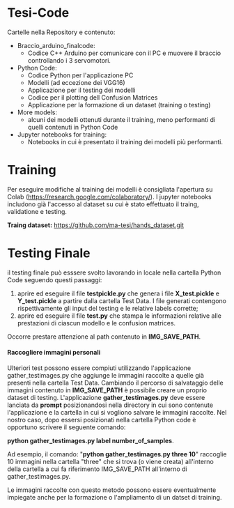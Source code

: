 # Tesi-Code
Cartelle nella Repository e contenuto:
- Braccio_arduino_finalcode:
  - Codice C++ Arduino per comunicare con il PC e muovere il braccio controllando i 3 servomotori.
- Python Code:
  - Codice Python per l'applicazione PC
  - Modelli (ad eccezione dei VGG16)
  - Applicazione per il testing dei modelli
  - Codice per il plotting dell Confusion Matrices
  - Applicazione per la formazione di un dataset (training o testing)
- More models:
   - alcuni dei modelli ottenuti durante il training, meno performanti di quelli contenuti in Python Code
- Jupyter notebooks for training:
  - Notebooks in cui è presentato il training dei modelli più performanti.


# Training
Per eseguire modifiche al training dei modelli è consigliata l'apertura su Colab (https://research.google.com/colaboratory/).
I jupyter notebooks includono già l'accesso al dataset su cui è stato effettuato il traing, validatione e testing.

**Traing dataset:** https://github.com/ma-tesi/hands_dataset.git
# Testing Finale
il testing finale può esssere svolto lavorando in locale nella cartella Python Code seguendo questi passaggi:
1. aprire ed eseguire il file **testpickle.py** che genera i file **X_test.pickle** e **Y_test.pickle** a partire dalla cartella Test Data. I file generati contengono rispettivamente gli input del testing e le relative labels corrette;
2. aprire ed eseguire il file **test.py** che stampa le informazioni relative alle prestazioni di ciascun modello e le confusion matrices.

Occorre prestare attenzione al path contenuto in **IMG_SAVE_PATH**.

#### Raccogliere immagini personali
Ulteriori test possono essere compiuti utilizzando l'applicazione gather_testimages.py che aggiunge le immagini raccolte a quelle già presenti nella cartella Test Data.
Cambiando il percorso di salvataggio delle immagini contenuto in **IMG_SAVE_PATH** è possibile creare un proprio dataset di testing.
L'applicazione **gather_testimages.py** deve essere lanciata da **prompt** posizionandosi nella directory in cui sono contenute l'applicazione e la cartella in cui si vogliono salvare le immagini raccolte.
Nel nostro caso, dopo essersi posizionati nella cartella Python code è opportuno scrivere il seguente comando:

**python gather_testimages.py label number_of_samples**.

Ad esempio, il comando: "**python gather_testimages.py three 10**" raccoglie 10 immagini nella cartella "three" che si trova (o viene creata) all'interno della cartella a cui fa riferimento IMG_SAVE_PATH all'interno di gather_testimages.py.

Le immagini raccolte con questo metodo possono essere eventualmente impiegate anche per la formazione o l'ampliamento di un datset di training.
